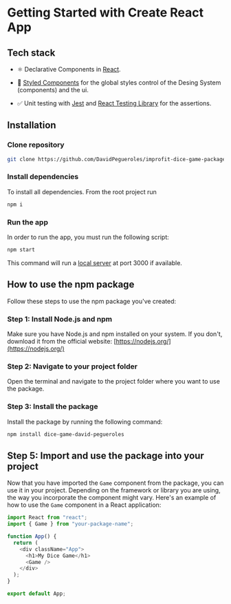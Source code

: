 # Getting Started with Create React App

## Tech stack

- ⚛️ Declarative Components in [React](https://reactjs.org/).

- 💅 [Styled Components](https://styled-components.com/) for the global styles control of the Desing System (components) and the ui.

- ✅ Unit testing with [Jest](https://jestjs.io/) and [React Testing Library](https://testing-library.com/docs/react-testing-library/intro/) for the assertions.

## Installation

### Clone repository

```bash
git clone https://github.com/DavidPegueroles/improfit-dice-game-package-david-pegueroles.git
```

### Install dependencies

To install all dependencies. From the root project run

```bash
npm i
```

### Run the app

In order to run the app, you must run the following script:

```bash
npm start
```

This command will run a [local server](http://localhost:3000) at port 3000 if available.

## How to use the npm package

Follow these steps to use the npm package you've created:

### Step 1: Install Node.js and npm

Make sure you have Node.js and npm installed on your system. If you don't, download it from the official website: [https://nodejs.org/](https://nodejs.org/)

### Step 2: Navigate to your project folder

Open the terminal and navigate to the project folder where you want to use the package.

### Step 3: Install the package

Install the package by running the following command:

```bash
npm install dice-game-david-pegueroles
```

## Step 5: Import and use the package into your project

Now that you have imported the `Game` component from the package, you can use it in your project. Depending on the framework or library you are using, the way you incorporate the component might vary. Here's an example of how to use the `Game` component in a React application:

```javascript
import React from "react";
import { Game } from "your-package-name";

function App() {
  return (
    <div className="App">
      <h1>My Dice Game</h1>
      <Game />
    </div>
  );
}

export default App;
```
